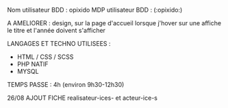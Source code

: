 Nom utilisateur BDD : opixido
MDP utilisateur BDD : (:opixido:)

A AMELIORER : design, sur la page d'accueil lorsque j'hover sur une affiche le titre et l'année doivent s'afficher

LANGAGES ET TECHNO UTILISEES :
- HTML / CSS / SCSS
- PHP NATIF
- MYSQL

TEMPS PASSE : 4h (environ 9h30-12h30)

26/08 AJOUT FICHE realisateur-ices- et acteur-ice-s
